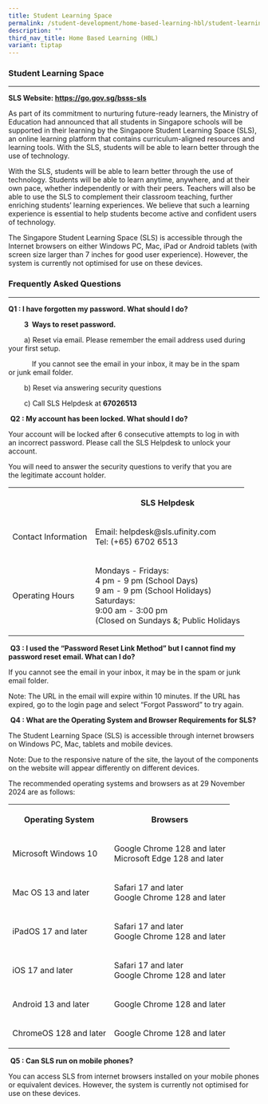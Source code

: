 ```yaml
---
title: Student Learning Space
permalink: /student-development/home-based-learning-hbl/student-learning-space/
description: ""
third_nav_title: Home Based Learning (HBL)
variant: tiptap
---
```

<h3>Student Learning Space</h3>
<hr>
<p><strong>SLS Website:&nbsp;<a href="https://go.gov.sg/bsss-sls" rel="noopener noreferrer nofollow" target="_blank">https://go.gov.sg/bsss-sls</a></strong>
</p>
<p>As part of its commitment to nurturing future-ready learners, the Ministry
of Education had announced that all students in Singapore schools will
be supported in their learning by the Singapore Student Learning Space
(SLS), an online learning platform that contains curriculum-aligned resources
and learning tools. With the SLS, students will be able to learn better
through the use of technology.</p>
<p>With the SLS, students will be able to learn better through the use of
technology. Students will be able to learn anytime, anywhere, and at their
own pace, whether independently or with their peers. Teachers will also
be able to use the SLS to complement their classroom teaching, further
enriching students’ learning experiences. We believe that such a learning
experience is essential to help students become active and confident users
of technology.</p>
<p>The Singapore Student Learning Space (SLS) is accessible through the Internet
browsers on either Windows PC, Mac, iPad or Android tablets (with screen
size larger than 7 inches for good user experience). However, the system
is currently not optimised for use on these devices.</p>
<h3>Frequently Asked Questions</h3>
<hr>
<p><strong>Q1 : I have forgotten my password. What should I do?</strong>
</p>
<p>&nbsp;&nbsp; &nbsp;&nbsp;&nbsp; &nbsp;<strong>3&nbsp; Ways to reset password.</strong>
</p>
<p>&nbsp;&nbsp; &nbsp;&nbsp;&nbsp; &nbsp;a) Reset via email. Please remember
the email address used during your first&nbsp;setup.&nbsp;</p>
<p>&nbsp;&nbsp;&nbsp;&nbsp;&nbsp; &nbsp;&nbsp;&nbsp; &nbsp;&nbsp;If you cannot
see the email in your inbox, it may be in the spam or&nbsp;junk email folder.</p>
<p>&nbsp;&nbsp; &nbsp;&nbsp;&nbsp; &nbsp;b) Reset via answering security
questions</p>
<p>&nbsp;&nbsp; &nbsp;&nbsp;&nbsp; &nbsp;c) Call SLS Helpdesk at&nbsp;<strong>67026513</strong>
</p>
<p>&nbsp;<strong>Q2 : My account has been locked. What should I do?</strong>
</p>
<p>Your account will be locked after 6 consecutive attempts to log in with
an&nbsp;incorrect password.&nbsp;Please call the SLS Helpdesk to unlock
your account.&nbsp;</p>
<p>You will need to&nbsp;answer the security questions to verify that you
are the&nbsp;legitimate account holder.</p>
<table style="minWidth: 50px">
<colgroup>
<col>
<col>
</colgroup>
<tbody>
<tr>
<th rowspan="1" colspan="1">
<p></p>
</th>
<th rowspan="1" colspan="1">
<p>SLS Helpdesk</p>
</th>
</tr>
<tr>
<td rowspan="1" colspan="1">
<p>Contact Information</p>
</td>
<td rowspan="1" colspan="1">
<p>Email: helpdesk@sls.ufinity.com
<br>Tel: (+65) 6702 6513</p>
</td>
</tr>
<tr>
<td rowspan="1" colspan="1">
<p>Operating Hours</p>
</td>
<td rowspan="1" colspan="1">
<p>Mondays - Fridays:
<br>4 pm - 9 pm (School Days)
<br>9 am - 9 pm (School Holidays)
<br>Saturdays:
<br>9:00 am - 3:00 pm
<br>(Closed on Sundays &amp;; Public Holidays</p>
</td>
</tr>
</tbody>
</table>
<p>&nbsp;<strong>Q3 : I used the “Password Reset Link Method” but I cannot find my password reset email. What can I do?</strong>
</p>
<p>If you cannot see the email in your inbox, it may be in the spam or junk
email folder.</p>
<p>Note: The URL in the email will expire within 10 minutes. If the URL has
expired,&nbsp;go to the login page and select “Forgot Password” to try
again.</p>
<p>&nbsp;<strong>Q4 : What are the Operating System and Browser Requirements for SLS?</strong>
</p>
<p>The Student Learning Space (SLS) is accessible through internet browsers
on Windows PC, Mac, tablets and mobile devices.</p>
<p>Note: Due to the responsive nature of the site, the layout of the components
on the website will appear differently on different devices.</p>
<p>The recommended operating systems and browsers as at 29 November 2024
are as follows:</p>
<table style="minWidth: 50px">
<colgroup>
<col>
<col>
</colgroup>
<tbody>
<tr>
<th rowspan="1" colspan="1">
<p>Operating System</p>
</th>
<th rowspan="1" colspan="1">
<p>Browsers</p>
</th>
</tr>
<tr>
<td rowspan="1" colspan="1">
<p>Microsoft Windows 10</p>
</td>
<td rowspan="1" colspan="1">
<p>Google Chrome 128 and later
<br>Microsoft Edge 128 and later</p>
</td>
</tr>
<tr>
<td rowspan="1" colspan="1">
<p>Mac OS 13 and later</p>
</td>
<td rowspan="1" colspan="1">
<p>Safari 17 and later
<br>Google Chrome 128 and later</p>
</td>
</tr>
<tr>
<td rowspan="1" colspan="1">
<p>iPadOS 17 and later</p>
</td>
<td rowspan="1" colspan="1">
<p>Safari 17 and later
<br>Google Chrome 128 and later</p>
</td>
</tr>
<tr>
<td rowspan="1" colspan="1">
<p>iOS 17 and later</p>
</td>
<td rowspan="1" colspan="1">
<p>Safari 17 and later
<br>Google Chrome 128 and later</p>
</td>
</tr>
<tr>
<td rowspan="1" colspan="1">
<p>Android 13 and later</p>
</td>
<td rowspan="1" colspan="1">
<p>Google Chrome 128 and later</p>
</td>
</tr>
<tr>
<td rowspan="1" colspan="1">
<p>ChromeOS 128 and later</p>
</td>
<td rowspan="1" colspan="1">
<p>Google Chrome 128 and later</p>
</td>
</tr>
</tbody>
</table>
<p>&nbsp;<strong>Q5 : Can SLS run on mobile phones?</strong>
</p>
<p>You can access SLS from internet browsers installed on your mobile phones
or&nbsp;equivalent devices. However, the system is currently not optimised
for use on&nbsp;these devices.</p>